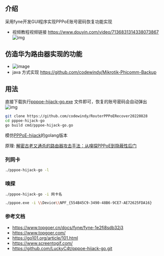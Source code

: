## 介绍
采用fyne开发GUI程序实现PPPoE账号密码恢复功能实现
* 视频教程视频链接 https://www.douyin.com/video/7136831314338073867
![img](https://user-images.githubusercontent.com/15072465/187062440-88f4dfc1-3439-408f-8c50-1b50aa30fb50.png)
## 仿造华为路由器实现的功能
* ![image](https://user-images.githubusercontent.com/15072465/187063603-c1958c8d-0d64-4d9a-a758-69ecee4c991e.png)
* java 方式实现 https://github.com/codewindy/Mikrotik-Phicomm-Backup

## 用法
直接下载执行[pppoe-hijack-go.exe](https://github.com/codewindy/RouterPPPoERecover20220828/releases/download/v0.1/pppoe-hijack-go.exe) 文件即可，恢复的账号密码会自动弹出
![img](https://user-images.githubusercontent.com/15072465/187062556-a8207ceb-3c8f-432c-9208-66c5a3e2bb10.gif)

```bash
git clone https://github.com/codewindy/RouterPPPoERecover20220828
cd pppoe-hijack-go
go build cmd/pppoe-hijack-go.go
```
模仿[PPPoE-hijack](https://github.com/Karblue/PPPoE-hijack)的golang版本

原理: [解密古老又通杀的路由器攻击手法：从嗅探PPPoE到隐蔽性后门](http://www.freebuf.com/articles/wireless/163480.html)

### 列网卡

```bash
./pppoe-hijack-go -l
```

### 嗅探

```bash
./pppoe-hijack-go -i 网卡名

./pppoe.exe -i \\Device\\NPF_{554B45C9-3490-48B6-9CE7-AE72625FDA16}

```
### 参考文档
* https://www.topgoer.cn/docs/fyne/fyne-1e2fi8sdb32j3
* https://www.topgoer.com/
* https://go101.org/article/101.html
* https://www.screentogif.com/
* https://github.com/LuckyC4t/pppoe-hijack-go.git
